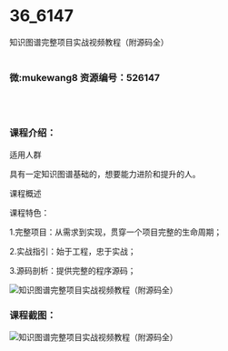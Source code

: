 # 36_6147
知识图谱完整项目实战视频教程（附源码全）
<br/></br>
<h3>微:mukewang8 资源编号：526147</h3>
<br/></br>
<h3>课程介绍：</h3>
<p>适用人群</p>
<p>具有一定<a title="查看与 知识图谱 相关的文章" target="_blank">知识图谱</a>基础的，想要能力进阶和提升的人。</p>
<p>课程概述</p>
<p>课程特色：</p>
<p>1.完整项目：从需求到实现，贯穿一个项目完整的生命周期；</p>
<p>2.实战指引：始于工程，忠于实战；</p>
<p>3.源码剖析：提供完整的程序源码；</p>
<p><img src="https://www.ko996.com/wp-content/uploads/img/2019/08/2-5-300x166.png" alt="知识图谱完整项目实战视频教程（附源码全）"></p>
<h3>课程截图：</h3>
<p><img src="https://www.ko996.com/wp-content/uploads/img/2019/08/1-7.png" alt="知识图谱完整项目实战视频教程（附源码全）"></p>
